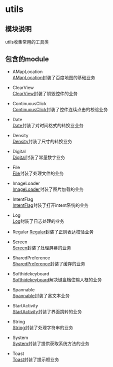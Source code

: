 # utils

## 模块说明
utils收集常用的工具类

## 包含的module

* AMapLocation  
[AMapLocation](AMapLocation/AMapLocation.md)封装了百度地图的基础业务

* ClearView  
[ClearView](ClearView/ClearView.md)封装了销毁控件的业务

* ContinuousClick  
[ContinuousClick](ContinuousClick/ContinuousClick.md)封装了控件连续点击的校验业务

* Date  
[Date](Date/Date.md)封装了对时间格式的转换业业务

* Density  
[Density](Density/Density.md)封装了尺寸的转换业务

* Digital  
[Digital](Digital/Digital.md)封装了常量数字业务

* File  
[File](File/File.md)封装了处理文件的业务

* ImageLoader  
[ImageLoader](ImageLoader/ImageLoader.md)封装了图片加载的业务

* IntentFlag  
[IntentFlag](IntentFlag/IntentFlag.md)封装了打开intent系统的业务

* Log  
[Log](Log/Log.md)封装了日志处理的业务

* Regular
[Regular](Regular/Regular.md)封装了正则表达校验业务

* Screen  
[Screen](Screen/Screen.md)封装了处理屏幕的业务

* SharedPreference  
[SharedPreference](SharedPreference/SharedPreference.md)封装了缓存的业务

* Softhidekeyboard  
[Softhidekeyboard](Softhidekeyboard/Softhidekeyboard.md)解决键盘档住输入框的业务

* Spannable  
[Spannable](Spannable/Spannable.md)封装了富文本业务

* StartActivity  
[StartActivity](StartActivity/StartActivity.md)封装了界面跳转的业务

* String  
[String](String/String.md)封装了处理字符串的业务

* System  
[System](System/System.md)封装了提供获取系统方法的业务

* Toast  
[Toast](Toast/Toast.md)封装了提示框业务
